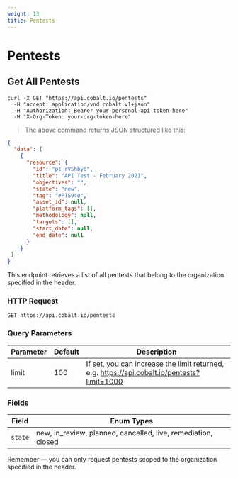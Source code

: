 ```yaml
---
weight: 13
title: Pentests
---
```


# Pentests

## Get All Pentests

```shell
curl -X GET "https://api.cobalt.io/pentests" 
  -H "accept: application/vnd.cobalt.v1+json" 
  -H "Authorization: Bearer your-personal-api-token-here" 
  -H "X-Org-Token: your-org-token-here"

```

> The above command returns JSON structured like this:

```json
{
  "data": [
    {
      "resource": {
        "id": "pt_rVShby8",
        "title": "API Test - February 2021",
        "objectives": "",
        "state": "new",
        "tag": "#PT5940",
        "asset_id": null,
        "platform_tags": [],
        "methodology": null,
        "targets": [],
        "start_date": null,
        "end_date": null
      }
    }
 ]
}
```

This endpoint retrieves a list of all pentests that belong to the organization specified in the header.


### HTTP Request

`GET https://api.cobalt.io/pentests`

### Query Parameters

Parameter | Default | Description
--------- | ------- | -----------
limit | 100 | If set, you can increase the limit returned, e.g. https://api.cobalt.io/pentests?limit=1000

### Fields

Field     | Enum Types
--------- | -----------
`state`   | new, in_review, planned, cancelled, live, remediation, closed



<aside class="success">
Remember — you can only request pentests scoped to the organization specified in the header.
</aside>
